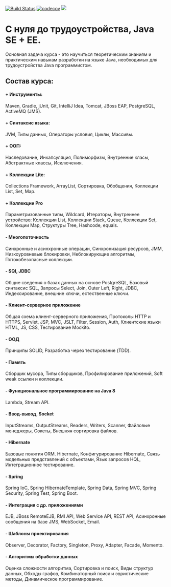 [![Build Status](https://travis-ci.org/anton415/Job4j.svg?branch=master)](https://travis-ci.org/anton415/Job4j)
[![codecov](https://codecov.io/gh/anton415/Job4j/branch/master/graph/badge.svg)](https://codecov.io/gh/anton415/Job4j)
<a href="http://job4j.ru"> <img src="http://job4j.ru/img/logomini.png"></a>
<h1>С нуля до трудоустройства, Java SE + EE.</h1>
Основная задача курса - это научиться теоретическим знаниям и практическим навыкам разработки на языке Java, необходимых для трудоустройства Java программистом.

<p><h2>Состав курса:</h2></p>
<h4>+ Инструменты:</h4>
    Maven, Gradle, jUnit, Git, IntelliJ Idea, Tomcat, JBoss EAP, PostgreSQL, ActiveMQ (JMS).
<h4>+ Синтаксис языка:</h4>
    JVM, Типы данных, Операторы условия, Циклы, Массивы.
<h4>+ ООП:</h4>
    Наследование, Инкапсуляция, Полиморфизм, Внутренние класы, Абстрактные классы, Исключения.
<h4>+ Коллекции Lite:</h4>
    Collections Framework, ArrayList, Сортировка, Обобщения, Коллекции List, Set, Map.
<h4>+ Коллекции Pro</h4>
    Параметризованные типы, Wildcard, Итераторы, Внутреннее устройство: Коллекции List, Коллекции Stack, Queue, Коллекции Set, Коллекции Map, Структуры Tree, Hashcode, equals.
<h4>- Многопоточность</h4>
    Синхронные и асинхронные операции, Синхронизация ресурсов, JMM, Низкоуровневые блокировки, Неблокирующие алгоритмы, Потокобезопасные коллекции.
<h4>- SQl, JDBC</h4>
    Общие сведения о базах данных на основе PostgreSQL, Базовый синтаксис SQL, Запросы Select, Join, Outer Left, Right, JDBC, Индексирование, внешние ключи, естественные ключи.
<h4>- Клиент-серверное приложение</h4>
    Общая схема клиент-серверного приложения, Протоколы HTTP и HTTPS, Servlet, JSP, MVC, JSLT, Filter, Session, Auth, Клиентские языки HTML, JS, CSS, Тестирование Mockito.
<h4>- ООД</h4>
    Принципы SOLID, Разработка через тестирование (TDD).
<h4>- Память</h4>
    Cборщик мусора, Типы сборщиков, Профилирование приложений, Soft weak ссылки и коллекции.
<h4>- Функциональное программирование на Java 8</h4>
    Lambda, Stream API.
<h4>- Ввод-вывод, Socket </h4>
    InputStreams, OutputStreams, Readers, Writers, Scanner, Файловые менеджеры, Сокеты, Внешняя сортировка файлов.
<h4>- Hibernate</h4>
    Базовые понятия ORM. Hibernate, Конфигурирование Hibernate, Связь модельных представлений с объектами, Язык запросов HQL, Интеграционное тестирование.
<h4>- Spring</h4>
    Spring IoC, Spring HibernateTemplate, Spring Data, Spring MVC, Spring Security, Spring Test, Spring Boot.
<h4>- Интеграция с др. приложениями</h4>
    EJB, JBoss RemoteEJB, RMI API, Web Service API, REST API, Асинхронные сообщения на базе JMS, WebSocket, Email.
<h4>- Шаблоны проектирования</h4>
    Observer, Decorator, Factory, Singleton, Proxy, Adapter, Facade, Momento.
<h4>- Алгоритмы обработки данных </h4>
    Оценка сложности алгоритма, Сортировка и поиск, Виды структур данных, Обходы графов, Комбинаторный поиск и эвристические методы, Динамическое программирование.


